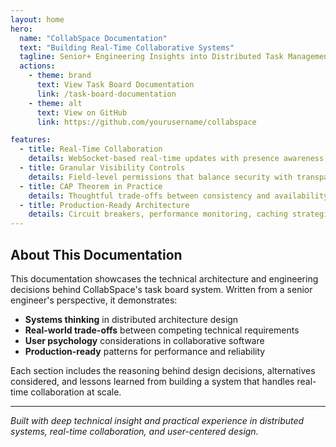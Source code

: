 ```yaml
---
layout: home
hero:
  name: "CollabSpace Documentation"
  text: "Building Real-Time Collaborative Systems"
  tagline: Senior+ Engineering Insights into Distributed Task Management
  actions:
    - theme: brand
      text: View Task Board Documentation
      link: /task-board-documentation
    - theme: alt
      text: View on GitHub
      link: https://github.com/yourusername/collabspace

features:
  - title: Real-Time Collaboration
    details: WebSocket-based real-time updates with presence awareness and conflict prevention through embedded chat systems.
  - title: Granular Visibility Controls
    details: Field-level permissions that balance security with transparency, perfect for teams with external stakeholders.
  - title: CAP Theorem in Practice
    details: Thoughtful trade-offs between consistency and availability based on operation types and user experience requirements.
  - title: Production-Ready Architecture
    details: Circuit breakers, performance monitoring, caching strategies, and operational excellence built from day one.
---
```


## About This Documentation

This documentation showcases the technical architecture and engineering decisions behind CollabSpace's task board system. Written from a senior engineer's perspective, it demonstrates:

- **Systems thinking** in distributed architecture design
- **Real-world trade-offs** between competing technical requirements  
- **User psychology** considerations in collaborative software
- **Production-ready** patterns for performance and reliability

Each section includes the reasoning behind design decisions, alternatives considered, and lessons learned from building a system that handles real-time collaboration at scale.

---

*Built with deep technical insight and practical experience in distributed systems, real-time collaboration, and user-centered design.*